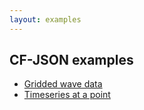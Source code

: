 ```yaml
---
layout: examples
---
```


## CF-JSON examples

* [Gridded wave data](gridded-wave-data.html)
* [Timeseries at a point](timeseries1.html)